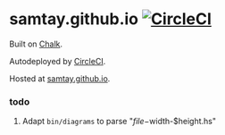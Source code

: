# samtay.github.io [![CircleCI](https://circleci.com/gh/samtay/samtay.github.io.svg?style=svg)](https://circleci.com/gh/samtay/samtay.github.io)

Built on [Chalk](https://github.com/nielsenramon/chalk).

Autodeployed by [CircleCI](https://circleci.com/).

Hosted at [samtay.github.io](https://samtay.github.io).

### todo

1. Adapt `bin/diagrams` to parse "$file-$width-$height.hs"
